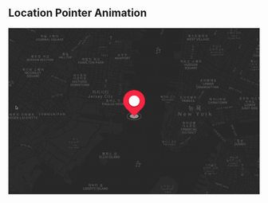 ## Location Pointer Animation

![Edit [Web] Location Pointer Animation](../../gifs/icon/location-pointer-animation.gif)
